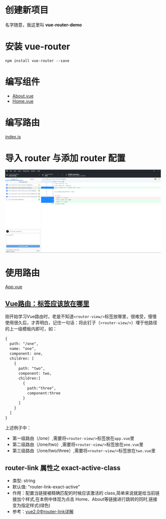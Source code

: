 # 创建新项目

名字随意，我这里叫 **vue-router-demo** 

# 安装 vue-router

```
npm install vue-router --save
```

# 编写组件

- [About.vue](vue-router-demo\src\views\About.vue)
- [Home.vue](vue-router-demo\src\views\Home.vue)

# 编写路由

[index.js](vue-router-demo\src\router\index.js)

# 导入 router 与添加 router 配置

![image-20210216204754173](image/image-20210216204754173.png)

# 使用路由

[App.vue](vue-router-demo\src\App.vue)

## [Vue路由：标签应该放在哪里](https://www.cnblogs.com/bulici/p/11799404.html)             

刚开始学习Vue路由时，老是不知道`<router-view/>`标签放哪里，很难受，慢慢使用很久后，才弄明白，记住一句话：将此钉子（`<router-view/>`）埋于他路径的上一级模板内即可，如：

```vue
{
  path: "/one",
  name: "one",
  component: one,
  children: [
    {
      path: "two",
      component: two,
      children:[
        {
          path:"three",
          component:three
        }
      ]
    }
  ]
}
```

上述例子中：

- 第一级路由（/one）,需要将`<router-view/>`标签放在`app.vue`里
- 第二级路由（/one/two）,需要将`<router-view/>`标签放在`one.vue`里
- 第三级路由（/one/two/three）,需要将`<router-view/>`标签放在`two.vue`里

## router-link 属性之 exact-active-class

  - 类型: string
  - 默认值: "router-link-exact-active"
  - 作用：配置当链接被精确匹配的时候应该激活的 class,简单来说就是给当前链接加个样式,在本例中体现为点击 Home、About等链接进行跳转的同时,链接变为指定样式(绿色)
  - 参考：[vue2.0中router-link详解](https://blog.csdn.net/lhjuejiang/article/details/81082090)